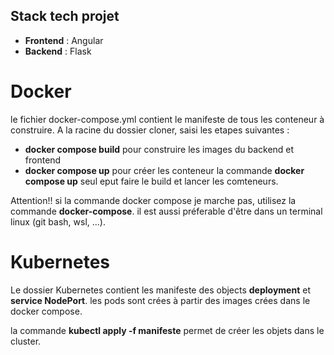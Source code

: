 ## Stack tech projet

- **Frontend** : Angular
- **Backend** : Flask

# Docker
le fichier docker-compose.yml contient le manifeste de tous les conteneur à construire. A la racine du dossier cloner, saisi les etapes suivantes :
- **docker compose build** pour construire les images du backend et frontend
- **docker compose up** pour créer les conteneur
la commande **docker compose up** seul eput faire le build et lancer les comteneurs.

Attention!! si la commande docker compose je marche pas, utilisez la commande **docker-compose**. il est aussi préferable d'être dans un terminal linux (git bash, wsl, ...).

# Kubernetes
Le dossier Kubernetes contient les manifeste des objects **deployment** et **service NodePort**. les pods sont crées à partir des images crées dans le docker compose. 

la commande **kubectl apply -f manifeste** permet de créer les objets dans le cluster. 